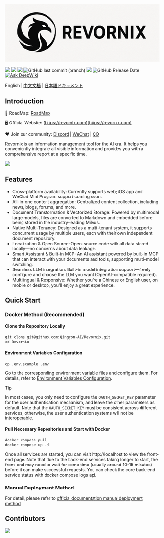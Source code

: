 ![logo](./images/logo.png)

![](https://img.shields.io/badge/free-pricing?logo=free&color=%20%23155EEF&label=pricing&labelColor=%20%23528bff)
![](https://github.com/Qingyon-AI/Revornix/actions/workflows/release.yml/badge.svg?branch=release)
![](https://img.shields.io/github/commit-activity/m/Qingyon-AI/Revornix)
![GitHub last commit (branch)](https://img.shields.io/github/last-commit/Qingyon-AI/Revornix/develop)
![](https://img.shields.io/github/v/release/Qingyon-AI/Revornix)
![GitHub Release Date](https://img.shields.io/github/release-date-pre/Qingyon-AI/Revornix)
[![Ask DeepWiki](https://deepwiki.com/badge.svg)](https://deepwiki.com/Qingyon-AI/Revornix)

English | [中文文档](./README_zh.md) | [日本語ドキュメント](./README_jp.md)

## Introduction

🚀 RoadMap: [RoadMap](https://huaqinda.notion.site/RoadMap-224bbdbfa03380fabd7beda0b0337ea3)

🖥️ Official Website: [https://revornix.com](https://revornix.com)

❤️ Join our community: [Discord](https://discord.com/invite/3XZfz84aPN) | [WeChat](https://github.com/Qingyon-AI/Revornix/discussions/1#discussioncomment-13638435) | [QQ](https://github.com/Qingyon-AI/Revornix/discussions/1#discussioncomment-13638435)

Revornix is an information management tool for the AI era. It helps you conveniently integrate all visible information and provides you with a comprehensive report at a specific time.

![](https://qingyon-revornix-public.oss-cn-beijing.aliyuncs.com/images/202507292035718.png)

## Features

- Cross-platform availability: Currently supports web; iOS app and WeChat Mini Program support coming soon.
- All-in-one content aggregation: Centralized content collection, including news, blogs, forums, and more.
- Document Transformation & Vectorized Storage: Powered by multimodal large models, files are converted to Markdown and embedded before being stored in the industry-leading Milvus.
- Native Multi-Tenancy: Designed as a multi-tenant system, it supports concurrent usage by multiple users, each with their own independent document repository.
- Localization & Open Source: Open-source code with all data stored locally—no concerns about data leakage.
- Smart Assistant & Built-in MCP: An AI assistant powered by built-in MCP that can interact with your documents and tools, supporting multi-model switching.
- Seamless LLM integration: Built-in model integration support—freely configure and choose the LLM you want (OpenAI-compatible required).
- Multilingual & Responsive: Whether you're a Chinese or English user, on mobile or desktop, you'll enjoy a great experience.

## Quick Start

### Docker Method (Recommended)

#### Clone the Repository Locally

```shell
git clone git@github.com:Qingyon-AI/Revornix.git
cd Revornix
```

#### Environment Variables Configuration

```shell
cp .env.example .env
```

Go to the corresponding environment variable files and configure them. For details, refer to [Environment Variables Configuration](https://revornix.com/en/docs/environment).

> [!TIP]
> In most cases, you only need to configure the `OAUTH_SECRET_KEY` parameter for the user authentication mechanism, and leave the other parameters as default. Note that the `OAUTH_SECRET_KEY` must be consistent across different services; otherwise, the user authentication systems will not be interoperable.

#### Pull Necessary Repositories and Start with Docker

```shell
docker compose pull
docker compose up -d
```

Once all services are started, you can visit http://localhost to view the front-end page. Note that due to the back-end services taking longer to start, the front-end may need to wait for some time (usually around 10-15 minutes) before it can make successful requests. You can check the core back-end service status with docker compose logs api.

### Manual Deployment Method

For detail, please refer to [official documentation manual deployment method](https://revornix.com/en/docs/start#manual-deployment-method)

## Contributors

<a href="https://github.com/Qingyon-AI/Revornx/graphs/contributors">
  <img src="https://contrib.rocks/image?repo=Qingyon-AI/Revornix" />
</a>